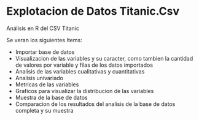 # Explotacion de Datos Titanic.Csv

Análisis en R del CSV Titanic

Se veran los siguientes Items:

- Importar base de datos
- Visualizacion de las variables y su caracter, como tambien la cantidad de valores por variable y filas de los datos importados
- Analisis de las variables cualitativas y cuantitativas 
- Analisis univariado
- Metricas de las variables 
- Graficos para visualizar la distribucion de las variables
- Muestra de la base de datos 
- Comparacion de los resultados del analisis de la base de datos completa y su muestra
